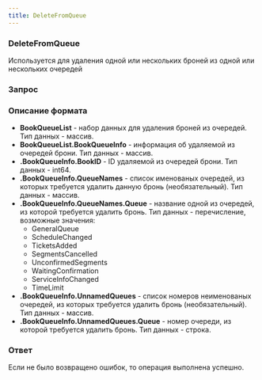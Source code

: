 ```yaml
---
title: DeleteFromQueue
---
```


### DeleteFromQueue 
Используется для удаления одной или нескольких броней из одной или нескольких очередей 

### Запрос 
### Описание формата
- **BookQueueList** - набор данных для удаления броней из очередей. Тип данных - массив. 
- **BookQueueList.BookQueueInfo** - информация об удаляемой из очередей брони. Тип данных - массив. 
- **.BookQueueInfo.BookID** - ID удаляемой из очередей брони. Тип данных - int64. 
- **.BookQueueInfo.QueueNames** - список именованых очередей, из которых требуется удалить данную бронь (необязательный). Тип данных - массив. 
- **.BookQueueInfo.QueueNames.Queue** - название одной из очередей, из которой требуется удалить бронь. Тип данных - перечисление, возможные значения: 
	* GeneralQueue  
	* ScheduleChanged
	*  TicketsAdded  
	*  SegmentsCancelled 
	*  UnconfirmedSegments 
	*  WaitingConfirmation 
	*  ServiceInfoChanged  
	*  TimeLimit  
- **.BookQueueInfo.UnnamedQueues** - список номеров неименованых очередей, из которых требуется удалить бронь (необязательный). Тип данных - массив. 
- **.BookQueueInfo.UnnamedQueues.Queue** - номер очереди, из которой требуется удалить бронь. Тип данных - строка.

### Ответ
Если не было возвращено ошибок, то операция выполнена успешно.